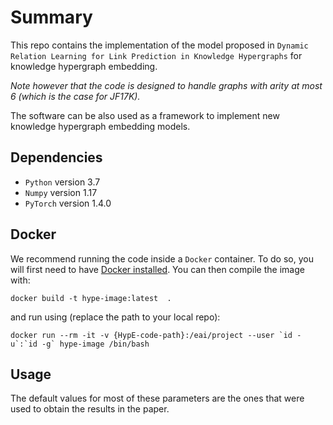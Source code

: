 
Summary
=======

This repo contains the implementation of the model proposed in `Dynamic Relation Learning for Link Prediction in Knowledge Hypergraphs` for knowledge hypergraph embedding. 


_Note however that the code is designed to handle graphs with arity at most 6 (which is the case for JF17K)._

The software can be also used as a framework to implement new knowledge hypergraph embedding models.

## Dependencies

* `Python` version 3.7
* `Numpy` version 1.17
* `PyTorch` version 1.4.0

## Docker
We recommend running the code inside a `Docker` container. 
To do so, you will first need to have [Docker installed](https://docs.docker.com/).
You can then compile the image with:
```console
docker build -t hype-image:latest  .
```

and run using (replace the path to your local repo):
```console
docker run --rm -it -v {HypE-code-path}:/eai/project --user `id -u`:`id -g` hype-image /bin/bash
```

## Usage

The default values for most of these parameters are the ones that were used to obtain the results in the paper.


